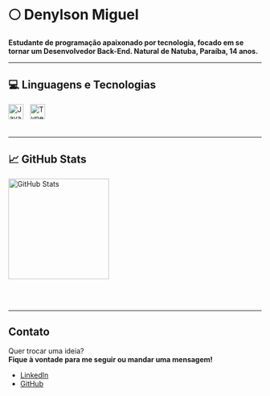 # 🌕 Denylson Miguel

**Estudante de programação apaixonado por tecnologia, focado em se tornar um Desenvolvedor Back-End. Natural de Natuba, Paraíba, 14 anos.**

---

## 💻 Linguagens e Tecnologias

<div>
<img 
    align="left" 
    alt="JavaScript" 
    title="JavaScript"
    width="30px" 
    style="padding-right: 10px;" 
    src="https://cdn.jsdelivr.net/gh/devicons/devicon@latest/icons/javascript/javascript-original.svg" 
/>
<img 
    align="left" 
    alt="TypeScript" 
    title="TypeScript"
    width="30px" 
    style="padding-right: 10px;" 
    src="https://cdn.jsdelivr.net/gh/devicons/devicon@latest/icons/typescript/typescript-original.svg" 
/>
</div>

<br><br><br>

---

## 📈 GitHub Stats

<img 
    alt="GitHub Stats" 
    height="200" 
    src="https://github-readme-stats.vercel.app/api/top-langs/?username=DenylsonMiguel&theme=tokyonight&layout=compact&custom_title=Tecnologias&langs_count=6" 
/>

<br><br>

---

## Contato

Quer trocar uma ideia?  
**Fique à vontade para me seguir ou mandar uma mensagem!**  

- [LinkedIn](https://www.linkedin.com/in/denylson-miguel-gervasio-pereira-13148836b/)  
- [GitHub](https://github.com/DenylsonMiguel)
